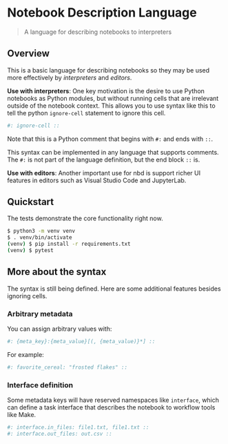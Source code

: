 # Notebook Description Language

> A language for describing notebooks to interpreters

## Overview

This is a basic language for describing notebooks so they may be used more
effectively by _interpreters_ and _editors_.

**Use with interpreters**: One key motivation is the desire to use Python
notebooks as Python modules, but without running cells that are irrelevant
outside of the notebook context. This allows you to use syntax like this to tell
the python `ignore-cell` statement to ignore this cell.

```python
#: ignore-cell ::
```

Note that this is a Python comment that begins with `#:` and ends with `::`.

This syntax can be implemented in any language that supports comments. The `#:` is not part of the language definition, but the end block `::` is.

**Use with editors**: Another important use for nbd is support richer UI
features in editors such as Visual Studio Code and JupyterLab.

## Quickstart

The tests demonstrate the core functionality right now.

```bash
$ python3 -m venv venv
$ . venv/bin/activate
(venv) $ pip install -r requirements.txt
(venv) $ pytest
```

## More about the syntax

The syntax is still being defined. Here are some additional features besides
ignoring cells.

### Arbitrary metadata

You can assign arbitrary values with:

```python
#: {meta_key}:{meta_value}[(, {meta_value)}*] ::
```

For example:

```python
#: favorite_cereal: "frosted flakes" ::
```

### Interface definition

Some metadata keys will have reserved namespaces like `interface`, which can
define a task interface that describes the notebook to workflow tools like Make.

```python
#: interface.in_files: file1.txt, file1.txt ::
#: interface.out_files: out.csv ::
```
